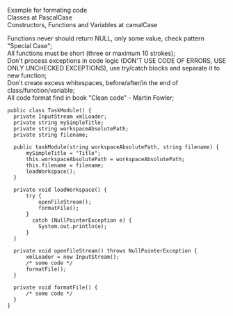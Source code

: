 Example for formating code\
Classes at PascalCase\
Constructors, Functions and Variables at camalCase

Functions never should return NULL, only some value, check pattern "Special Case";\
All functions must be short (three or maximum 10 strokes);\
Don't process exceptions in code logic (DON'T USE CODE OF ERRORS, USE ONLY UNCHECKED EXCEPTIONS), use try/catch blocks and separate it to new function;\
Don't create excess whitespaces, before/after/in the end of class/function/variable;\
All code format find in book "Clean code" - Martin Fowler;

    public class TaskModule() {
      private InputStream xmlLoader;
      private string mySimpleTitle;
      private string workspaceAbsolutePath;
      private string filename;
    
      public taskModule(string workspaceAbsolutePath, string filename) {
          mySimpleTitle = "Title";
          this.workspaceAbsolutePath = workspaceAbsolutePath;
          this.filename = filename;
          loadWorkspace();
      }
    
      private void loadWorkspace() {
          try {
              openFileStream();
              formatFile();
          }
            catch (NullPointerException e) {
              System.out.println(e);
          }
      }
    
      private void openFileStream() throws NullPointerException {
          xmlLoader = new InputStream();
          /* some code */
          formatFile();
      }
    
      private void formatFile() {
          /* some code */
      }
    }
